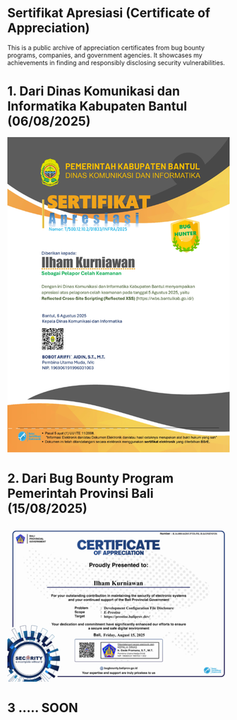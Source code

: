 # Sertifikat Apresiasi (Certificate of Appreciation)
This is a public archive of appreciation certificates from bug bounty programs, companies, and government agencies. It showcases my achievements in finding and responsibly disclosing security vulnerabilities.

# 1. Dari Dinas Komunikasi dan Informatika Kabupaten Bantul (06/08/2025)
![Sertifikat Diskominfo Kabupaten Bantul](https://github.com/WannnIl/Sertifikat-Certificate/blob/main/Sertifikat%20Bug%20Hunter%20a.n.%20Ilham%20Kurniawan%20-%202025-08-07%2007_32_56.jpg) 

# 2. Dari Bug Bounty Program Pemerintah Provinsi Bali (15/08/2025)
![Sertifikat BBP Pemerintah Provinsi Bali](https://github.com/WannnIl/Sertifikat-Certificate/blob/main/Sertifikat%20Apresiasi%20BBP%20Bali.jpg) 

# 3 ..... SOON
